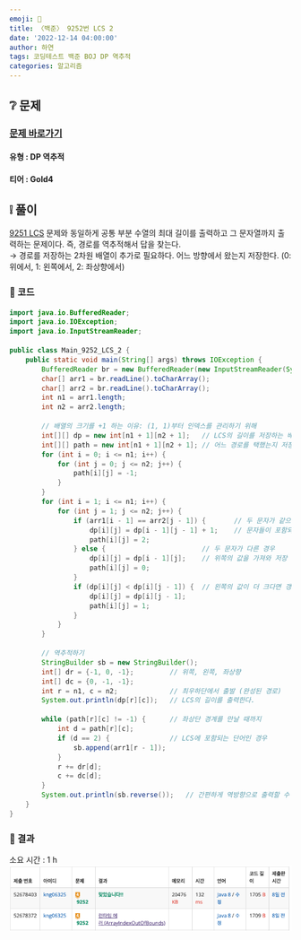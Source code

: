 ```yaml
---
emoji: 🐜
title: 〈백준〉 9252번 LCS 2
date: '2022-12-14 04:00:00'
author: 하연
tags: 코딩테스트 백준 BOJ DP 역추적
categories: 알고리즘
---
```


## ❔ 문제

### [문제 바로가기](https://www.acmicpc.net/problem/9252)

#### 유형 : DP 역추적

#### 티어 : Gold4

## ❕ 풀이

[9251 LCS](https://haayun.github.io/boj-9251) 문제와 동일하게 공통 부분 수열의 최대 길이를 출력하고 그 문자열까지 출력하는 문제이다.
즉, 경로를 역추적해서 답을 찾는다.  
→ 경로를 저장하는 2차원 배열이 추가로 필요하다. 어느 방향에서 왔는지 저장한다. (0: 위에서, 1: 왼쪽에서, 2: 좌상향에서)

### 👀 코드

```java
import java.io.BufferedReader;
import java.io.IOException;
import java.io.InputStreamReader;

public class Main_9252_LCS_2 {
    public static void main(String[] args) throws IOException {
        BufferedReader br = new BufferedReader(new InputStreamReader(System.in));
        char[] arr1 = br.readLine().toCharArray();
        char[] arr2 = br.readLine().toCharArray();
        int n1 = arr1.length;
        int n2 = arr2.length;

        // 배열의 크기를 +1 하는 이유: (1, 1)부터 인덱스를 관리하기 위해
        int[][] dp = new int[n1 + 1][n2 + 1];   // LCS의 길이를 저장하는 배열
        int[][] path = new int[n1 + 1][n2 + 1]; // 어느 경로를 택했는지 저장하는 배열 (0: 위에서, 1: 왼쪽에서, 2: 좌상향에서)
        for (int i = 0; i <= n1; i++) {
            for (int j = 0; j <= n2; j++) {
                path[i][j] = -1;
            }
        }
        for (int i = 1; i <= n1; i++) {
            for (int j = 1; j <= n2; j++) {
                if (arr1[i - 1] == arr2[j - 1]) {       // 두 문자가 같으면 CS에 포함해야 되니까
                    dp[i][j] = dp[i - 1][j - 1] + 1;    // 문자들이 포함되기 전의 길이 + 1
                    path[i][j] = 2;
                } else {                        // 두 문자가 다른 경우
                    dp[i][j] = dp[i - 1][j];    // 위쪽의 값을 가져와 저장
                    path[i][j] = 0;
                }
                if (dp[i][j] < dp[i][j - 1]) {  // 왼쪽의 값이 더 크다면 갱신
                    dp[i][j] = dp[i][j - 1];
                    path[i][j] = 1;
                }
            }
        }

        // 역추적하기
        StringBuilder sb = new StringBuilder();
        int[] dr = {-1, 0, -1};         // 위쪽, 왼쪽, 좌상향
        int[] dc = {0, -1, -1};
        int r = n1, c = n2;             // 최우하단에서 출발 (완성된 경로)
        System.out.println(dp[r][c]);   // LCS의 길이를 출력한다.

        while (path[r][c] != -1) {      // 좌상단 경계를 만날 때까지
            int d = path[r][c];
            if (d == 2) {               // LCS에 포함되는 단어인 경우
                sb.append(arr1[r - 1]);
            }
            r += dr[d];
            c += dc[d];
        }
        System.out.println(sb.reverse());   // 간편하게 역방향으로 출력할 수 있다.
    }
}

```

### 👣 결과

소요 시간 : 1 h
![9252](./result.png)

```toc

```
